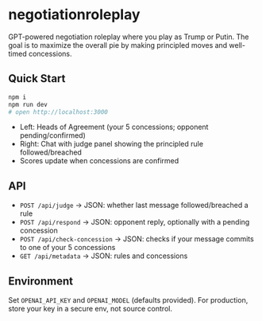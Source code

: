 # negotiationroleplay

GPT-powered negotiation roleplay where you play as Trump or Putin. The goal is to maximize the overall pie by making principled moves and well-timed concessions.

## Quick Start

```bash
npm i
npm run dev
# open http://localhost:3000
```

- Left: Heads of Agreement (your 5 concessions; opponent pending/confirmed)
- Right: Chat with judge panel showing the principled rule followed/breached
- Scores update when concessions are confirmed

## API
- `POST /api/judge` → JSON: whether last message followed/breached a rule
- `POST /api/respond` → JSON: opponent reply, optionally with a pending concession
- `POST /api/check-concession` → JSON: checks if your message commits to one of your 5 concessions
- `GET /api/metadata` → JSON: rules and concessions

## Environment
Set `OPENAI_API_KEY` and `OPENAI_MODEL` (defaults provided). For production, store your key in a secure env, not source control.
